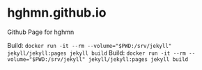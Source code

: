 # hghmn.github.io
Github Page for hghmn

Build: `docker run -it --rm --volume="$PWD:/srv/jekyll" jekyll/jekyll:pages jekyll build`
Build: `docker run -it --rm --volume="$PWD:/srv/jekyll" jekyll/jekyll:pages jekyll build`
